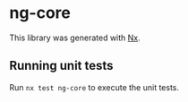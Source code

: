 # ng-core

This library was generated with [Nx](https://nx.dev).

## Running unit tests

Run `nx test ng-core` to execute the unit tests.
